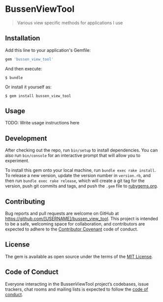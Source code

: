 # BussenViewTool

> Various view specific methods for applications I use

## Installation

Add this line to your application's Gemfile:

```ruby
gem 'bussen_view_tool'
```

And then execute:

    $ bundle

Or install it yourself as:

    $ gem install bussen_view_tool

## Usage

TODO: Write usage instructions here

## Development

After checking out the repo, run `bin/setup` to install dependencies. You can also run `bin/console` for an interactive prompt that will allow you to experiment.

To install this gem onto your local machine, run `bundle exec rake install`. To release a new version, update the version number in `version.rb`, and then run `bundle exec rake release`, which will create a git tag for the version, push git commits and tags, and push the `.gem` file to [rubygems.org](https://rubygems.org).

## Contributing

Bug reports and pull requests are welcome on GitHub at https://github.com/[USERNAME]/bussen_view_tool. This project is intended to be a safe, welcoming space for collaboration, and contributors are expected to adhere to the [Contributor Covenant](http://contributor-covenant.org) code of conduct.

## License

The gem is available as open source under the terms of the [MIT License](https://opensource.org/licenses/MIT).

## Code of Conduct

Everyone interacting in the BussenViewTool project’s codebases, issue trackers, chat rooms and mailing lists is expected to follow the [code of conduct](https://github.com/[USERNAME]/bussen_view_tool/blob/master/CODE_OF_CONDUCT.md).
